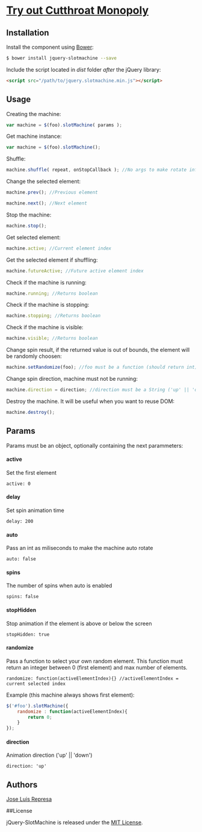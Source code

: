 # [Try out Cutthroat Monopoly](https://andrewkind.github.io/Cutthroat-Monopoly/)

## Installation

Install the component using [Bower](http://bower.io/):

```sh
$ bower install jquery-slotmachine --save
```

Include the script located in *dist* folder *after* the jQuery library:

```html
<script src="/path/to/jquery.slotmachine.min.js"></script>
```

## Usage

Creating the machine:

```javascript
var machine = $(foo).slotMachine( params );
```

Get machine instance:

```javascript
var machine = $(foo).slotMachine();
```

Shuffle:

```javascript
machine.shuffle( repeat, onStopCallback ); //No args to make rotate infinitely, `repeat` is optional
```

Change the selected element:

```javascript
machine.prev(); //Previous element

machine.next(); //Next element
```

Stop the machine:

```javascript
machine.stop();
```

Get selected element:

```javascript
machine.active; //Current element index
```

Get the selected element if shuffling:

```javascript
machine.futureActive; //Future active element index
```

Check if the machine is running:

```javascript
machine.running; //Returns boolean
```

Check if the machine is stopping:

```javascript
machine.stopping; //Returns boolean
```

Check if the machine is visible:

```javascript
machine.visible; //Returns boolean
```

Change spin result, if the returned value is out of bounds, the element will be randomly choosen:

```javascript
machine.setRandomize(foo); //foo must be a function (should return int) or an int
```

Change spin direction, machine must not be running:

```javascript
machine.direction = direction; //direction must be a String ('up' || 'down')
```

Destroy the machine. It will be useful when you want to reuse DOM:

```javascript
machine.destroy();
```

## Params

Params must be an object, optionally containing the next parammeters:

#### active

Set the first element

    active: 0

#### delay

Set spin animation time

    delay: 200

#### auto

Pass an int as miliseconds to make the machine auto rotate

    auto: false

#### spins

The number of spins when auto is enabled

    spins: false

#### stopHidden

Stop animation if the element is above or below the screen

    stopHidden: true

#### randomize

Pass a function to select your own random element. This function must return an integer between 0 (first element) and max number of elements.

    randomize: function(activeElementIndex){} //activeElementIndex = current selected index

Example (this machine always shows first element):

```javascript
$('#foo').slotMachine({
	randomize : function(activeElementIndex){
		return 0;
	}
});
```
#### direction

Animation direction ('up' || 'down')

    direction: 'up'

## Authors

[Jose Luis Represa](https://github.com/josex2r)

##License

jQuery-SlotMachine is released under the [MIT License](http://opensource.org/licenses/MIT).
